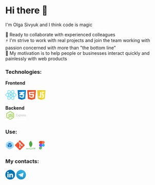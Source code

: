 <h1>Hi there 👋</h1>
<!-- <img src="./img/wave.gif" width="25px"> -->
I'm Olga Sivyuk and I think code is magic    
  
<!-- 📚 I'm Yandex.Practicum student and currently learning React  -->
🤝 Ready to collaborate with experienced colleagues  
⚡ I'm strive to work with real projects and join the team working with passion concerned with more than "the bottom line"   
🌱 My motivation is to help people or businesses interact quickly and painlessly with web products  

### Technologies:

**Frontend**
<!-- ![CSS3](https://img.shields.io/badge/css3-%231572B6.svg?style=for-the-badge&logo=css3&logoColor=white) ![HTML5](https://img.shields.io/badge/html5-%23E34F26.svg?style=for-the-badge&logo=html5&logoColor=white) ![JavaScript](https://img.shields.io/badge/javascript-%23323330.svg?style=for-the-badge&logo=javascript&logoColor=%23F7DF1E) ![React](https://img.shields.io/badge/-React-141130?style=for-the-badge&logo=React) -->

<img src="./img/react_icon.png" alt="React" height = 30> <img src="./img/css3_icon.png" alt="CSS3" height = 30> <img src="./img/html5_icon.png" alt="HTML5" height = 30> <img src="./img/js_icon.png" alt="JavaScript" height = 30>  

**Backend**  
<img src="./img/node-icon.png" alt="NodeJS" height = 30> <img src="./img/express-icon.png" alt="Express" height = 30>

### Use:  

<!-- ![Webpack](https://img.shields.io/badge/webpack-%238DD6F9.svg?style=for-the-badge&logo=webpack&logoColor=black) ![Figma](https://img.shields.io/badge/figma-%23F24E1E.svg?style=for-the-badge&logo=figma&logoColor=white) ![GIT](https://img.shields.io/badge/-Git-141130?style=for-the-badge&logo=GIT&logoColor=FFFFFF) -->

<img src="./img/webpack_icon.png" alt="Webpack" height = 30> <img src="./img/git_icon.png" alt="GIT" height = 30> <img src="./img/mongodb-icon.png" alt="Mongodb" height = 30> <img src="./img/figma_icon.png" alt="Figma" height = 30>

<!-- ### Github Stats: -->

<!-- ![](https://github-readme-stats.vercel.app/api?username=OlgaSivyuk&&hide_border=true&include_all_commits=false&count_private=true)<br/> -->
<!-- ![](https://github-readme-streak-stats.herokuapp.com/?user=OlgaSivyuk&theme=buefy&hide_border=true)<br/> -->
<!-- ![](https://github-readme-stats.vercel.app/api/top-langs/?username=OlgaSivyuk&hide_border=true&include_all_commits=false&count_private=true&layout=compact) -->


<!-- ### ✍️Random Dev Quote
![](https://quotes-github-readme.vercel.app/api?type=horizontal&theme=buefy&hide_border=true)      -->



### My contacts:

<!-- [![LinkedIn](https://img.shields.io/badge/LinkedIn-%230077B5.svg?logo=linkedin&logoColor=white)](https://www.linkedin.com/in/olga-sivyuk)  
[![Facebook](https://img.shields.io/badge/Facebook-%231877F2.svg?logo=Facebook&logoColor=white)](https://www.facebook.com/olga.sivyuk)  
 -->
<a  href="https://www.linkedin.com/in/olga-sivyuk" target="_blank"><img src="./img/in_icon.png" alt="In" height = 30></a>
<a  href="https://t.me/sivyuko" target="_blank"><img src="./img/tg_icon.png" alt="Telegram" height = 30></a>
